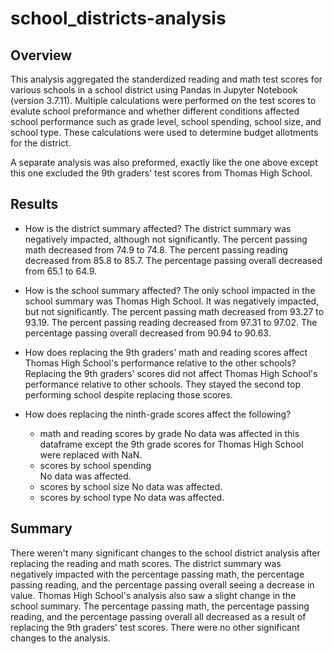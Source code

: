 # school_districts-analysis
## Overview 
This analysis aggregated the standerdized reading and math test scores for various schools in a school district using Pandas in Jupyter Notebook (version 3.7.11). Multiple calculations were performed on the test scores to evalute school preformance and whether different conditions affected school performance such as grade level, school spending, school size, and school type. These calculations were used to determine budget allotments for the district. 

A separate analysis was also preformed, exactly like the one above except this one excluded the 9th graders' test scores from Thomas High School. 

## Results 
- How is the district summary affected? 
    The district summary was negatively impacted, although not significantly. The percent passing math decreased from 74.9 to 74.8. The percent passing reading decreased from 85.8 to 85.7. The percentage passing overall decreased from 65.1 to 64.9.

- How is the school summary affected?
    The only school impacted in the school summary was Thomas High School. It was negatively impacted, but not significantly. The percent passing math decreased from 93.27 to 93.19. The percent passing reading decreased from 97.31 to 97.02. The percentage passing overall decreased from 90.94 to 90.63.

- How does replacing the 9th graders' math and reading scores affect Thomas High School's performance relative to the other schools? 
    Replacing the 9th graders' scores did not affect Thomas High School's performance relative to other schools. They stayed the second top performing school despite replacing those scores. 

- How does replacing the ninth-grade scores affect the following? 
    - math and reading scores by grade 
        No data was affected in this dataframe except the 9th grade scores for Thomas High School were replaced with NaN.
    - scores by school spending  
        No data was affected.
    - scores by school size 
        No data was affected.
    - scores by school type
        No data was affected.

## Summary
There weren't many significant changes to the school district analysis after replacing the reading and math scores. The district summary was negatively impacted with the percentage passing math, the percentage passing reading, and the percentage passing overall seeing a decrease in value. Thomas High School's analysis also saw a slight change in the school summary. The percentage passing math, the percentage passing reading, and the percentage passing overall all decreased as a result of replacing the 9th graders' test scores. There were no other significant changes to the analysis. 